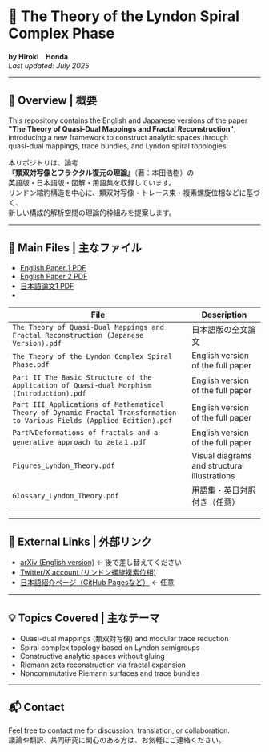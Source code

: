 # 🧩 The Theory of the Lyndon Spiral Complex Phase  
**by Hiroki　Honda**  
*Last updated: July 2025*

---

## 📘 Overview | 概要

This repository contains the English and Japanese versions of the paper  
**"The Theory of Quasi-Dual Mappings and Fractal Reconstruction"**,  
introducing a new framework to construct analytic spaces through  
quasi-dual mappings, trace bundles, and Lyndon spiral topologies.

本リポジトリは、論考  
**『類双対写像とフラクタル復元の理論』**（著：本田浩樹）の  
英語版・日本語版・図解・用語集を収録しています。  
リンドン縮約構造を中心に、類双対写像・トレース束・複素螺旋位相などに基づく、  
新しい構成的解析空間の理論的枠組みを提案します。

---

## 📄 Main Files | 主なファイル
- [English Paper 1 PDF](pdf/English_Paper1.pdf)
- [English Paper 2 PDF](pdf/English_Paper2.pdf)
- [日本語論文1 PDF](pdf/The_Theory_of_Quasi-Dual_Mappings_JP.pdf)
- 
| File | Description |
|------|-------------|
| `The Theory of Quasi-Dual Mappings and Fractal Reconstruction (Japanese Version).pdf` | 日本語版の全文論文 |
| `The Theory of the Lyndon Complex Spiral Phase.pdf` | English version of the full paper |
| `Part II The Basic Structure of the Application of Quasi-dual Morphism (Introduction).pdf` | English version of the full paper |
| `Part III Applications of Mathematical Theory of Dynamic Fractal Transformation to Various Fields (Applied Edition).pdf` | English version of the full paper |
| `PartⅣDeformations of fractals and a generative approach to zeta１.pdf` | English version of the full paper |
| `Figures_Lyndon_Theory.pdf` | Visual diagrams and structural illustrations |
| `Glossary_Lyndon_Theory.pdf` | 用語集・英日対訳付き（任意） |

---

## 🔗 External Links | 外部リンク

- [arXiv (English version)](https://arxiv.org/abs/XXXX.XXXXX) ← 後で差し替えてください
- [Twitter/X account (リンドン螺旋複素位相)](https://x.com/@Lyndon_Spiral) 
- [日本語紹介ページ（GitHub Pagesなど）](https://yourname.github.io) ← 任意

---

## 💡 Topics Covered | 主なテーマ

- Quasi-dual mappings (類双対写像) and modular trace reduction  
- Spiral complex topology based on Lyndon semigroups  
- Constructive analytic spaces without gluing  
- Riemann zeta reconstruction via fractal expansion  
- Noncommutative Riemann surfaces and trace bundles

---

## 📬 Contact

Feel free to contact me for discussion, translation, or collaboration.  
議論や翻訳、共同研究に関心のある方は、お気軽にご連絡ください。
